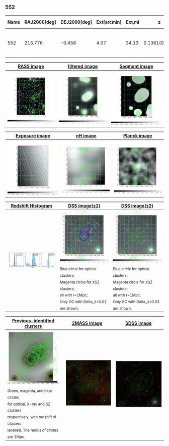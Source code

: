 <div STYLE="page-break-after: always;"></div>

### 552

|Name|RAJ2000[deg]|DEJ2000[deg] |Ext[arcmin]| Ext,ml | z | z_src| C|GC(XSZ,Delta_z<0.01)| GC(OPT,Delta_z<0.01)|GC| R_sig[arcmin] | R500[arcmin] | R500[Mpc]| CRsig[c/s] | CR500[c/s] |L500[1E44 erg/s]|F500[1E-12 erg/s/cm^2]| M500[1E14 Msun]|Tx[keV]|Cnt_sig|Beta|Rc[arcmin]|Comment|Alias|
|---|---|---|---|---|---|------|---|--------|---------|----------|---|---|---|---|---|---|---|---|---|---|---|---|---|---|
|552| 213.776| -0.456| 4.07| 34.13| 0.1361(0.006)| z1, z_xsz| B| F20| A, C, N, W| A, C, F20, MCXC, N, Tak, Tar, W| 41.590| 8.016| 1.159| 0.435(0.080)| 0.383(0.071)| 3.634(0.795)| 7.382(1.616)| 5.05(0.53)| 6.07(0.41)| 197.5| 0.504(-0.003+0.006)| 5.788(-0.441+0.485)| -| t201|

|[RASS image](../image/552/552_img.pdf)|[filtered image](../image/552/552_fil.pdf)|[Segment image](../image/552/552_seg.pdf)|
|-------------------|--------------------|-------------------|
| <img src="../image/552/552_img.png" width="300">  | <img src="../image/552/552_fil.png" width="300">   | <img src="../image/552/552_seg.png" width="300">  |

|[Exposure image](../image/552/552_mex.pdf)| [nH image](../image/552/552_nh.pdf)| [Planck image](../image/552/552_p.pdf)|
|-------------------|--------------------|-------------------|
|<img src="../image/552/552_mex.png" width="300">   | <img src="../image/552/552_nh.png" width="300">    | <img src="../image/552/552_p.png" width="300"> |

|[Redshift Histogram](../image/552/552_zg.pdf) | [DSS image(z1)](../image/552/552_dss_z1.pdf)      |  [DSS image(z2)](../image/552/552_dss_z2.pdf)    |
|-------------------|--------------------|-------------------|
|<img src="../image/552/552_zg.png" width="300"> |<img src="../image/552/552_dss_z1.png" width="300"> <sub><br>Blue circle for optical clusters; <br>Magenta circle for XSZ clusters; <br>all with r=1Mpc; <br>Only GC with Delta_z<0.01 are shown. </sub>| <img src="../image/552/552_dss_z2.png" width="300"><sub><br>Blue circle for optical clusters; <br>Magenta circle for XSZ clusters; <br>all with r=1Mpc; <br>Only GC with Delta_z<0.01 are shown. </sub> |

|[Previous-identified clusters](../image/552/552_gc.pdf) | [2MASS image](../image/552/552_2mass.pdf)      |[SDSS image](../image/552/552_sdss.pdf)   |
|-------------------|-------------------|-------------------|
|<img src=../image/552/552_gc.png width="300"> <br><sub>Green, magenta, and blue circles <br>for optical, X-ray and SZ clusters <br>respectively, with redshift of clusters <br>labelled. The radius of circles <br>are 1Mpc.</sub>|<img src="../image/552/552_2mass.png" width="300">  | <img src="../image/552/552_sdss.png" width="300">  |




